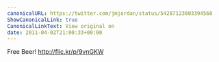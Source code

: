 ```yaml
---
canonicalURL: https://twitter.com/jmjordan/status/54287123603394560
ShowCanonicalLink: true
CanonicalLinkText: View original on
date: 2011-04-02T21:00:33+00:00
---
```

Free Beer! http://flic.kr/p/9vnGKW